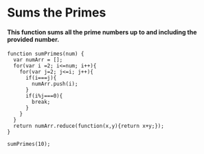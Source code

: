 # Sums the Primes
#### This function sums all the prime numbers up to and including the provided number.
```
function sumPrimes(num) {
  var numArr = [];
  for(var i =2; i<=num; i++){
    for(var j=2; j<=i; j++){
      if(i===j){
        numArr.push(i);
      }
      if(i%j===0){
        break;
      }
    }
  }
  return numArr.reduce(function(x,y){return x+y;});
}

sumPrimes(10);
```
